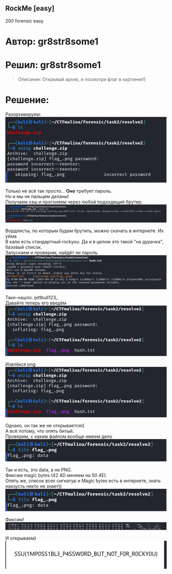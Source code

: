 ## RockMe [easy]
200
forensic easy

# Автор: gr8str8some1
# Решил: gr8str8some1

> Описание: Открывай архив, и посмотри флаг в картинке!)

# Решение:
Разорхивируем:<br>
![img.png](images/img.png)

Только не всё так просто... **Оно** требует пароль.<br>
Но и мы не пальцем деланы!<br>
Получаем хэш и прогоняем через любой подходящий брутер.<br>
![img_1.png](images/img_1.png)

Вордлисты, по которым будем брутить, можно скачать в интернете. Их уйма<br>
В кали есть стандартный rockyou. Да и в целом это такой "на дурачка", базовый список.<br>
Запускаем и проверим, найдёт ли пароль<br>
![img_2.png](images/img_2.png)

Таки-нашло. pittbull123_<br>
Давайте теперь его введём<br>
![img_3.png](images/img_3.png)

Извлёкся png<br>
![img_4.png](images/img_4.png)

Однако, он так же не открывается((<br>
А всё потому, что опять битый.<br>
Проверим, с каким файлом вообще имеем дело<br>
![img_5.png](images/img_5.png)

Так и есть, это data, а не PNG.<br>
Фиксим magic bytes (42 4D меняем на 50 4E).<br>
Опять же, список всех сигнатур и Magic bytes есть в интернете, знать наизусть никто не знает))<br>
![img_6.png](images/img_6.png)

Фиксим!<br>
![img_7.png](images/img_7.png)

И открываем)<br>
![img_8.png](images/img_8.png)